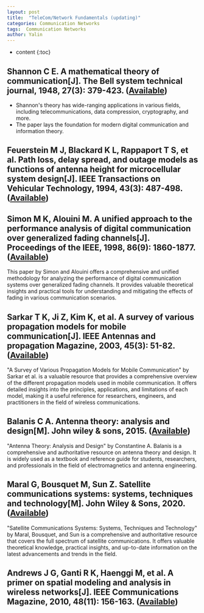 ```yaml
---
layout: post
title:  "TeleCom/Network Fundamentals (updating)"
categories: Communication Networks
tags:  Communication Networks
author: Yalin
---
```


* content
{:toc}

## Shannon C E. A mathematical theory of communication[J]. The Bell system technical journal, 1948, 27(3): 379-423. ([Available](https://ieeexplore.ieee.org/stamp/stamp.jsp?arnumber=6773024&casa_token=WiKQfCdO8twAAAAA:ouC3m3eTvyxhbB6Fh0dgO7tdVgvnC-xDfcNwnI2uAfpxmDRMz6BlIOnNYGEC5T4rRhGbPUjybKTa&tag=1))

- Shannon's theory has wide-ranging applications in various fields, including telecommunications, data compression, cryptography, and more.
- The paper lays the foundation for modern digital communication and information theory.

## Feuerstein M J, Blackard K L, Rappaport T S, et al. Path loss, delay spread, and outage models as functions of antenna height for microcellular system design[J]. IEEE Transactions on Vehicular Technology, 1994, 43(3): 487-498. ([Available](https://ieeexplore.ieee.org/iel1/25/7576/00312809.pdf?casa_token=6tBnv8eV7CIAAAAA:rPMYCA8NbFljv9mfI4LFxPjdER9hhqA9tOxKEvutF7rNupd6Y8yEJuhFQtAou79-yhFISRHSVwUb))

## Simon M K, Alouini M. A unified approach to the performance analysis of digital communication over generalized fading channels[J]. Proceedings of the IEEE, 1998, 86(9): 1860-1877. ([Available](https://ieeexplore.ieee.org/iel4/5/15249/00705532.pdf?casa_token=P3h6VzGKKDMAAAAA:AuuZH_OwRKaen99KXi1nrmtqMDp2-eslD-MSADzCZcYR0VU2qGtDsB7JLu8bi8QSOWgM7nCVubQh))

This paper by Simon and Alouini offers a comprehensive and unified methodology for analyzing the performance of digital communication systems over generalized fading channels. It provides valuable theoretical insights and practical tools for understanding and mitigating the effects of fading in various communication scenarios. 

## Sarkar T K, Ji Z, Kim K, et al. A survey of various propagation models for mobile communication[J]. IEEE Antennas and propagation Magazine, 2003, 45(3): 51-82. ([Available](https://ieeexplore.ieee.org/stamp/stamp.jsp?arnumber=1232163&casa_token=kJfMDqpqVdUAAAAA:t5cV_2saqMKOl58aUFztWjmKl0srkHU4UxzyEFiTTW0LV-yZ4QPlZ7WTYWSqTWW_Bk8iJR7B6jS7))

"A Survey of Various Propagation Models for Mobile Communication" by Sarkar et al. is a valuable resource that provides a comprehensive overview of the different propagation models used in mobile communication. It offers detailed insights into the principles, applications, and limitations of each model, making it a useful reference for researchers, engineers, and practitioners in the field of wireless communications. 

## Balanis C A. Antenna theory: analysis and design[M]. John wiley & sons, 2015. ([Available](https://ia800501.us.archive.org/30/items/AntennaTheoryAnalysisAndDesign3rdEd/Antenna%20Theory%20Analysis%20and%20Design%203rd%20ed.pdf))

"Antenna Theory: Analysis and Design" by Constantine A. Balanis is a comprehensive and authoritative resource on antenna theory and design. It is widely used as a textbook and reference guide for students, researchers, and professionals in the field of electromagnetics and antenna engineering. 

## Maral G, Bousquet M, Sun Z. Satellite communications systems: systems, techniques and technology[M]. John Wiley & Sons, 2020. ([Available](https://books.google.com.hk/books?hl=zh-CN&lr=&id=kdjIDwAAQBAJ&oi=fnd&pg=PR15&dq=satellite+communications+system&ots=FPCXYNelsz&sig=vY5lyUKpAuKdKOm-x5S_8q8LV6k&redir_esc=y#v=onepage&q&f=false))

"Satellite Communications Systems: Systems, Techniques and Technology" by Maral, Bousquet, and Sun is a comprehensive and authoritative resource that covers the full spectrum of satellite communications. It offers valuable theoretical knowledge, practical insights, and up-to-date information on the latest advancements and trends in the field. 

## Andrews J G, Ganti R K, Haenggi M, et al. A primer on spatial modeling and analysis in wireless networks[J]. IEEE Communications Magazine, 2010, 48(11): 156-163. ([Available](https://ieeexplore.ieee.org/iel5/35/5621952/05621983.pdf?casa_token=SdD4VkXst20AAAAA:K9gdyHaprFqJZduElUWBcfe9uzuJioJyQq_PyJja9nBLBRiulTEp1j8PCE25ZM-2C4fqF3I-uPBQ))





